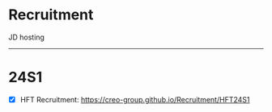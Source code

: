 # Recruitment
JD hosting

---
# 24S1

- [x] HFT Recruitment: https://creo-group.github.io/Recruitment/HFT24S1
